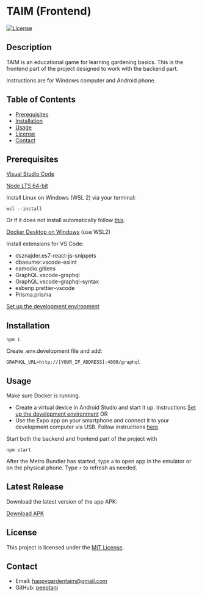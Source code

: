 # TAIM (Frontend)

[![License](https://img.shields.io/badge/license-MIT-blue.svg)](LICENSE)

## Description

TAIM is an educational game for learning gardening basics. This is the frontend part of the project designed to work with the backend part. 

Instructions are for Windows computer and Android phone.

## Table of Contents

- [Prerequisites](#prerequisites)
- [Installation](#installation)
- [Usage](#usage)
- [License](#license)
- [Contact](#contact)


## Prerequisites

[Visual Studio Code](https://code.visualstudio.com/)

[Node LTS 64-bit](https://nodejs.org/dist/v20.9.0/node-v20.9.0-x64.msi)

Install Linux on Windows (WSL 2) via your terminal:

```wsl --install```

Or if it does not install automatically follow [this](https://learn.microsoft.com/en-us/windows/wsl/install).

[Docker Desktop on Windows](https://docs.docker.com/desktop/install/windows-install/) (use WSL2)

Install extensions for VS Code:


* dsznajder.es7-react-js-snippets
* dbaeumer.vscode-eslint
* eamodio.gitlens
* GraphQL.vscode-graphql
* GraphQL.vscode-graphql-syntax
* esbenp.prettier-vscode
* Prisma.prisma

[Set up the development environment](https://reactnative.dev/docs/environment-setup?guide=native)

## Installation

```npm i```

Create .env.development file and add:

```GRAPHQL_URL=http://[YOUR_IP_ADDRESS]:4000/graphql```

## Usage

Make sure Docker is running.

* Create a virtual device in Android Studio and start it up. Instructions [Set up the development environment](https://reactnative.dev/docs/environment-setup?guide=native)
OR
* Use the Expo app on your smartphone and connect it to your development computer via USB. Follow instructions [here](https://reactnative.dev/docs/running-on-device).

Start both the backend and frontend part of the project with

```npm start```

After the Metro Bundler has started, type
```a```
to open app in the emulator or on the physical phone.
Type ```r``` to refresh as needed.

## Latest Release
Download the latest version of the app APK:

[Download APK](https://expo.dev/artifacts/eas/crdcQ9mW7EXZCb1n6TDywR.apk)

## License

This project is licensed under the [MIT License](LICENSE).

## Contact

- Email: happygardentaim@gmail.com
- GitHub: [peeptani](https://github.com/peeptani)
